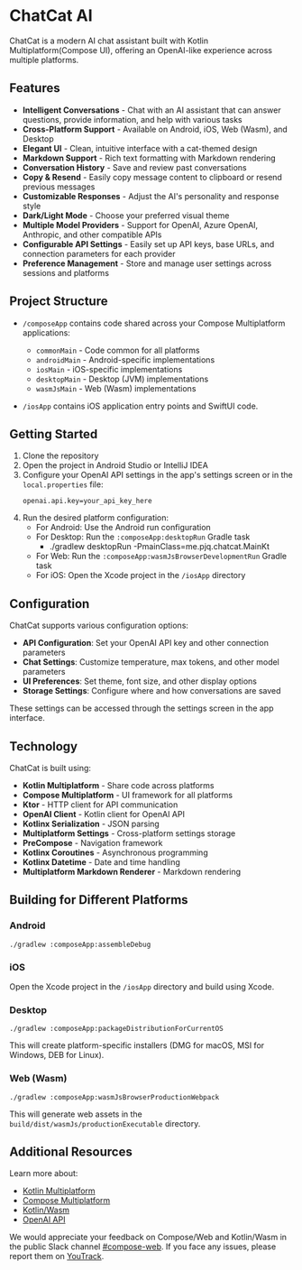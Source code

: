 # ChatCat AI

ChatCat is a modern AI chat assistant built with Kotlin Multiplatform(Compose UI), offering an OpenAI-like experience across multiple platforms.

## Features

- **Intelligent Conversations** - Chat with an AI assistant that can answer questions, provide information, and help with various tasks
- **Cross-Platform Support** - Available on Android, iOS, Web (Wasm), and Desktop
- **Elegant UI** - Clean, intuitive interface with a cat-themed design
- **Markdown Support** - Rich text formatting with Markdown rendering
- **Conversation History** - Save and review past conversations
- **Copy & Resend** - Easily copy message content to clipboard or resend previous messages
- **Customizable Responses** - Adjust the AI's personality and response style
- **Dark/Light Mode** - Choose your preferred visual theme
- **Multiple Model Providers** - Support for OpenAI, Azure OpenAI, Anthropic, and other compatible APIs
- **Configurable API Settings** - Easily set up API keys, base URLs, and connection parameters for each provider
- **Preference Management** - Store and manage user settings across sessions and platforms

## Project Structure

* `/composeApp` contains code shared across your Compose Multiplatform applications:
  - `commonMain` - Code common for all platforms
  - `androidMain` - Android-specific implementations
  - `iosMain` - iOS-specific implementations
  - `desktopMain` - Desktop (JVM) implementations
  - `wasmJsMain` - Web (Wasm) implementations

* `/iosApp` contains iOS application entry points and SwiftUI code.

## Getting Started

1. Clone the repository
2. Open the project in Android Studio or IntelliJ IDEA
3. Configure your OpenAI API settings in the app's settings screen or in the `local.properties` file:
   ```
   openai.api.key=your_api_key_here
   ```
4. Run the desired platform configuration:
   - For Android: Use the Android run configuration
   - For Desktop: Run the `:composeApp:desktopRun` Gradle task
     - ./gradlew desktopRun -PmainClass=me.pjq.chatcat.MainKt
   - For Web: Run the `:composeApp:wasmJsBrowserDevelopmentRun` Gradle task
   - For iOS: Open the Xcode project in the `/iosApp` directory

## Configuration

ChatCat supports various configuration options:

- **API Configuration**: Set your OpenAI API key and other connection parameters
- **Chat Settings**: Customize temperature, max tokens, and other model parameters
- **UI Preferences**: Set theme, font size, and other display options
- **Storage Settings**: Configure where and how conversations are saved

These settings can be accessed through the settings screen in the app interface.

## Technology

ChatCat is built using:
- **Kotlin Multiplatform** - Share code across platforms
- **Compose Multiplatform** - UI framework for all platforms
- **Ktor** - HTTP client for API communication
- **OpenAI Client** - Kotlin client for OpenAI API
- **Kotlinx Serialization** - JSON parsing
- **Multiplatform Settings** - Cross-platform settings storage
- **PreCompose** - Navigation framework
- **Kotlinx Coroutines** - Asynchronous programming
- **Kotlinx Datetime** - Date and time handling
- **Multiplatform Markdown Renderer** - Markdown rendering

## Building for Different Platforms

### Android
```
./gradlew :composeApp:assembleDebug
```

### iOS
Open the Xcode project in the `/iosApp` directory and build using Xcode.

### Desktop
```
./gradlew :composeApp:packageDistributionForCurrentOS
```
This will create platform-specific installers (DMG for macOS, MSI for Windows, DEB for Linux).

### Web (Wasm)
```
./gradlew :composeApp:wasmJsBrowserProductionWebpack
```
This will generate web assets in the `build/dist/wasmJs/productionExecutable` directory.

## Additional Resources

Learn more about:
- [Kotlin Multiplatform](https://www.jetbrains.com/help/kotlin-multiplatform-dev/get-started.html)
- [Compose Multiplatform](https://github.com/JetBrains/compose-multiplatform/#compose-multiplatform)
- [Kotlin/Wasm](https://kotl.in/wasm/)
- [OpenAI API](https://platform.openai.com/docs/api-reference)

We would appreciate your feedback on Compose/Web and Kotlin/Wasm in the public Slack channel [#compose-web](https://slack-chats.kotlinlang.org/c/compose-web).
If you face any issues, please report them on [YouTrack](https://youtrack.jetbrains.com/newIssue?project=CMP).
